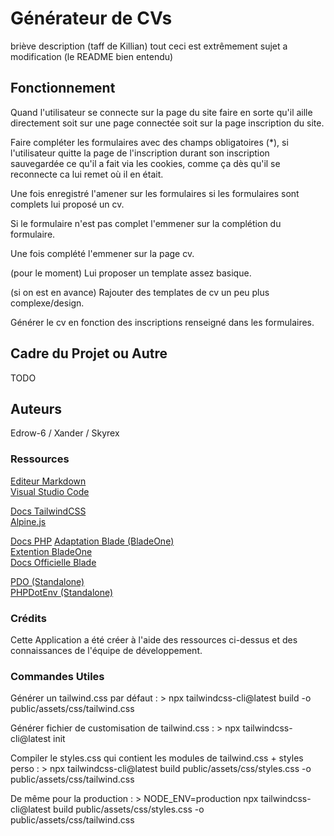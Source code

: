 # Générateur de CVs

briève description (taff de Killian)
tout ceci est extrêmement sujet a modification (le README bien entendu)

## Fonctionnement

Quand l'utilisateur se connecte sur la page du site faire en sorte qu'il aille directement soit sur une page connectée soit sur la page inscription du site.

Faire compléter les formulaires avec des champs obligatoires (*), si l'utilisateur quitte la page de l'inscription durant son inscription sauvegardée ce qu'il a fait via les cookies, comme ça dès qu'il se reconnecte ca lui remet où il en était.

Une fois enregistré l'amener sur les formulaires si les formulaires sont complets lui proposé un cv.

Si le formulaire n'est pas complet l'emmener sur la complétion du formulaire.

Une fois complété l'emmener sur la page cv.

(pour le moment) Lui proposer un template assez basique. 

(si on est en avance) Rajouter des templates de cv un peu plus complexe/design.

Générer le cv en fonction des inscriptions renseigné dans les formulaires.

## Cadre du Projet ou Autre

TODO

## Auteurs

Edrow-6 / Xander / Skyrex

### Ressources

[Editeur Markdown](https://stackedit.io/)<br>
[Visual Studio Code](https://code.visualstudio.com/)

[Docs TailwindCSS](https://tailwindcss.com/docs)<br>
[Alpine.js](https://github.com/alpinejs/alpine/)<br>

[Docs PHP](https://www.php.net/docs.php)
[Adaptation Blade (BladeOne)](https://github.com/EFTEC/BladeOne)<br>
[Extention BladeOne](https://github.com/EFTEC/bladeonehtml)<br>
[Docs Officielle Blade](https://laravel.com/docs/8.x/blade)

[PDO (Standalone)](https://github.com/EFTEC/PdoOne)<br>
[PHPDotEnv (Standalone)](https://github.com/vlucas/phpdotenv)

### Crédits

Cette Application a été créer à l'aide des ressources ci-dessus et des connaissances de l'équipe de développement.

### Commandes Utiles

Générer un tailwind.css par défaut :
    > npx tailwindcss-cli@latest build -o public/assets/css/tailwind.css

Générer fichier de customisation de tailwind.css :
    > npx tailwindcss-cli@latest init

Compiler le styles.css qui contient les modules de tailwind.css + styles perso :
    > npx tailwindcss-cli@latest build public/assets/css/styles.css -o public/assets/css/tailwind.css

De même pour la production :
    > NODE_ENV=production npx tailwindcss-cli@latest build public/assets/css/styles.css -o public/assets/css/tailwind.css
